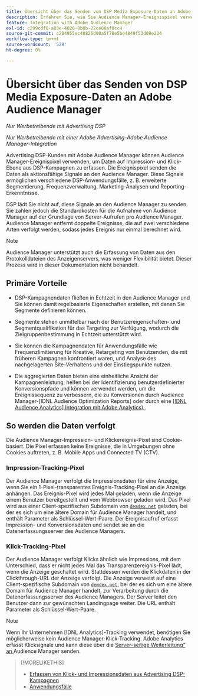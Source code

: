 ```yaml
---
title: Übersicht über das Senden von DSP Media Exposure-Daten an Adobe Audience Manager
description: Erfahren Sie, wie Sie Audience Manager-Ereignispixel verwenden, um Daten auf Impression- und Klick-Ebene aus Advertising DSP-Kampagnen zu erfassen
feature: Integration with Adobe Audience Manager
exl-id: c299cdf0-a83e-4026-8b8b-22ce08af0cc4
source-git-commit: c204955ec48826d00a5f78e5be4849f53d09e224
workflow-type: tm+mt
source-wordcount: '529'
ht-degree: 0%

---
```


# Übersicht über das Senden von DSP Media Exposure-Daten an Adobe Audience Manager

*Nur Werbetreibende mit Advertising DSP*

*Nur Werbetreibende mit einer Adobe Advertising-Adobe Audience Manager-Integration*

Advertising DSP-Kunden mit Adobe Audience Manager können Audience Manager-Ereignispixel verwenden, um Daten auf Impression- und Klick-Ebene aus DSP-Kampagnen zu erfassen. Die Ereignispixel senden die Daten als aktionsfähige Signale an den Audience Manager. Diese Signale ermöglichen verschiedene DSP-Anwendungsfälle, z. B. erweiterte Segmentierung, Frequenzverwaltung, Marketing-Analysen und Reporting-Erkenntnisse.

DSP lädt Sie nicht auf, diese Signale an den Audience Manager zu senden. Sie zahlen jedoch die Standardkosten für die Aufnahme von Audience Manager auf der Grundlage von Server-Aufrufen pro Audience Manager. Audience Manager entfernt doppelte Ereignisse, die auf zwei verschiedene Arten verfolgt werden, sodass jedes Ereignis nur einmal berechnet wird.

>[!NOTE]
>
> Audience Manager unterstützt auch die Erfassung von Daten aus den Protokolldateien des Anzeigenservers, was weniger Flexibilität bietet. Dieser Prozess wird in dieser Dokumentation nicht behandelt.

## Primäre Vorteile

* DSP-Kampagnendaten fließen in Echtzeit in den Audience Manager und Sie können damit regelbasierte Eigenschaften erstellen, mit denen Sie Segmente definieren können.

* Segmente stehen unmittelbar nach der Benutzereigenschaften- und Segmentqualifikation für das Targeting zur Verfügung, wodurch die Zielgruppenbestimmung in Echtzeit unterstützt wird.

* Sie können die Kampagnendaten für Anwendungsfälle wie Frequenzlimitierung für Kreative, Retargeting von Benutzenden, die mit früheren Kampagnen konfrontiert waren, und Analyse des nachgelagerten Site-Verhaltens und der Einstiegspunkte nutzen.

* Die aggregierten Daten bieten eine einheitliche Ansicht der Kampagnenleistung, helfen bei der Identifizierung benutzerdefinierter Konversionspfade und können verwendet werden, um die Ereignissequenz zu verbessern, die zu Konversionen durch Audience Manager-[!DNL Audience Optimization Reports] oder durch eine [[!DNL Audience Analytics] Integration mit Adobe Analytics) ](/help/integrations/audience-manager/audience-analytics.md).

## So werden die Daten verfolgt

Die Audience Manager-Impression- und Klickereignis-Pixel sind Cookie-basiert. Die Pixel erfassen keine Ereignisse, die in Umgebungen ohne Cookies auftreten, z. B. Mobile Apps und Connected TV (CTV).<!-- 6/24: CTV inventory isn't clickable, and impression tracking would be lost when we convert users from IP to cookies. -->

### Impression-Tracking-Pixel

Der Audience Manager verfolgt die Impressionsdaten für eine Anzeige, wenn Sie ein 1-Pixel-transparentes Ereignis-Tracking-Pixel an die Anzeige anhängen. Das Ereignis-Pixel wird jedes Mal geladen, wenn die Anzeige einem Benutzer bereitgestellt und vom Webbrowser geladen wird. Das Pixel wird aus einer Client-spezifischen Subdomain von [`demdex.net`](https://experienceleague.adobe.com/docs/audience-manager/user-guide/reference/demdex-calls.html?lang=de) geladen, bei der es sich um eine ältere Domain für Audience Manager handelt, und enthält Parameter als Schlüssel-Wert-Paare. Der Ereignisaufruf erfasst Impression- und Konversionsdaten und sendet sie an die Datenerfassungsserver des Audience Managers.

### Klick-Tracking-Pixel

Der Audience Manager verfolgt Klicks ähnlich wie Impressions, mit dem Unterschied, dass er nicht jedes Mal das Transparenzereignis-Pixel lädt, wenn die Anzeige geschaltet wird. Stattdessen werden die Klickdaten in der Clickthrough-URL der Anzeige verfolgt. Die Anzeige verweist auf eine Client-spezifische Subdomain von [`demdex.net`](https://experienceleague.adobe.com/docs/audience-manager/user-guide/reference/demdex-calls.html?lang=de), bei der es sich um eine ältere Domain für Audience Manager handelt, zur Verarbeitung durch die Datenerfassungsserver des Audience Managers. Der Server leitet den Benutzer dann zur gewünschten Landingpage weiter. Die URL enthält Parameter als Schlüssel-Wert-Paare.

>[!NOTE]
>
>Wenn Ihr Unternehmen [!DNL Analytics]-Tracking verwendet, benötigen Sie möglicherweise kein Audience Manager-Klick-Tracking. Adobe Analytics erfasst Klicksignale und kann diese über die [Server-seitige Weiterleitung“ an ](https://experienceleague.adobe.com/docs/analytics/admin/admin-tools/server-side-forwarding/ssf.html?lang=de) Audience Manager senden.

>[!MORELIKETHIS]
>
>* [Erfassen von Klick- und Impressionsdaten aus Advertising DSP-Kampagnen](collect.md)
>* [Anwendungsfälle](use-cases.md)

